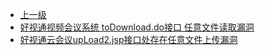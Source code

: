 * [上一级](docs/wy876_poc/)
* [好视通视频会议系统 toDownload.do接口 任意文件读取漏洞](docs/wy876_poc/%E5%A5%BD%E8%A7%86%E9%80%9A%E8%A7%86%E9%A2%91%E4%BC%9A%E8%AE%AE%E7%B3%BB%E7%BB%9F/%E5%A5%BD%E8%A7%86%E9%80%9A%E8%A7%86%E9%A2%91%E4%BC%9A%E8%AE%AE%E7%B3%BB%E7%BB%9F%20toDownload.do%E6%8E%A5%E5%8F%A3%20%E4%BB%BB%E6%84%8F%E6%96%87%E4%BB%B6%E8%AF%BB%E5%8F%96%E6%BC%8F%E6%B4%9E.md)
* [好视通云会议upLoad2.jsp接口处存在任意文件上传漏洞](docs/wy876_poc/%E5%A5%BD%E8%A7%86%E9%80%9A%E8%A7%86%E9%A2%91%E4%BC%9A%E8%AE%AE%E7%B3%BB%E7%BB%9F/%E5%A5%BD%E8%A7%86%E9%80%9A%E4%BA%91%E4%BC%9A%E8%AE%AEupLoad2.jsp%E6%8E%A5%E5%8F%A3%E5%A4%84%E5%AD%98%E5%9C%A8%E4%BB%BB%E6%84%8F%E6%96%87%E4%BB%B6%E4%B8%8A%E4%BC%A0%E6%BC%8F%E6%B4%9E.md)

